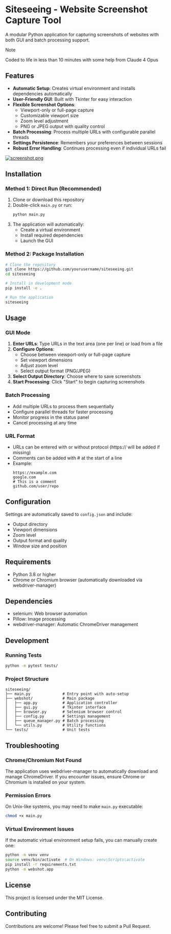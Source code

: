 # Siteseeing - Website Screenshot Capture Tool

A modular Python application for capturing screenshots of websites with both GUI and batch processing support.

> [!NOTE]
> Coded to life in less than 10 minutes with some help from Claude 4 Opus

## Features

- **Automatic Setup**: Creates virtual environment and installs dependencies automatically
- **User-Friendly GUI**: Built with Tkinter for easy interaction
- **Flexible Screenshot Options**:
  - Viewport-only or full-page capture
  - Customizable viewport size
  - Zoom level adjustment
  - PNG or JPEG output with quality control
- **Batch Processing**: Process multiple URLs with configurable parallel threads
- **Settings Persistence**: Remembers your preferences between sessions
- **Robust Error Handling**: Continues processing even if individual URLs fail

[![screenshot.png](https://i.postimg.cc/j2xVRWyM/screenshot.png)](https://postimg.cc/N9zC4jJX)

## Installation

### Method 1: Direct Run (Recommended)

1. Clone or download this repository
2. Double-click `main.py` or run:
   ```bash
   python main.py
   ```
3. The application will automatically:
   - Create a virtual environment
   - Install required dependencies
   - Launch the GUI

### Method 2: Package Installation

```bash
# Clone the repository
git clone https://github.com/yourusername/siteseeing.git
cd siteseeing

# Install in development mode
pip install -e .

# Run the application
siteseeing
```

## Usage

### GUI Mode

1. **Enter URLs**: Type URLs in the text area (one per line) or load from a file
2. **Configure Options**:
   - Choose between viewport-only or full-page capture
   - Set viewport dimensions
   - Adjust zoom level
   - Select output format (PNG/JPEG)
3. **Select Output Directory**: Choose where to save screenshots
4. **Start Processing**: Click "Start" to begin capturing screenshots

### Batch Processing

- Add multiple URLs to process them sequentially
- Configure parallel threads for faster processing
- Monitor progress in the status panel
- Cancel processing at any time

### URL Format

- URLs can be entered with or without protocol (https:// will be added if missing)
- Comments can be added with # at the start of a line
- Example:
  ```
  https://example.com
  google.com
  # This is a comment
  github.com/user/repo
  ```

## Configuration

Settings are automatically saved to `config.json` and include:
- Output directory
- Viewport dimensions
- Zoom level
- Output format and quality
- Window size and position

## Requirements

- Python 3.8 or higher
- Chrome or Chromium browser (automatically downloaded via webdriver-manager)

## Dependencies

- selenium: Web browser automation
- Pillow: Image processing
- webdriver-manager: Automatic ChromeDriver management

## Development

### Running Tests

```bash
python -m pytest tests/
```

### Project Structure

```
siteseeing/
├── main.py              # Entry point with auto-setup
├── webshot/             # Main package
│   ├── app.py           # Application controller
│   ├── gui.py           # Tkinter interface
│   ├── browser.py       # Selenium browser control
│   ├── config.py        # Settings management
│   ├── queue_manager.py # Batch processing
│   └── utils.py         # Utility functions
└── tests/               # Unit tests
```

## Troubleshooting

### Chrome/Chromium Not Found
The application uses webdriver-manager to automatically download and manage ChromeDriver. If you encounter issues, ensure Chrome or Chromium is installed on your system.

### Permission Errors
On Unix-like systems, you may need to make `main.py` executable:
```bash
chmod +x main.py
```

### Virtual Environment Issues
If the automatic virtual environment setup fails, you can manually create one:
```bash
python -m venv venv
source venv/bin/activate  # On Windows: venv\Scripts\activate
pip install -r requirements.txt
python -m webshot.app
```

## License

This project is licensed under the MIT License.

## Contributing

Contributions are welcome! Please feel free to submit a Pull Request.

